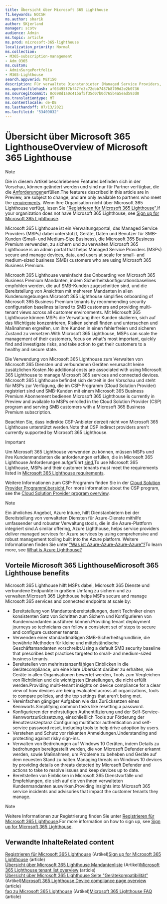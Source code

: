```yaml
---
title: Übersicht über Microsoft 365 Lighthouse
f1.keywords: NOCSH
ms.author: sharik
author: SKjerland
manager: scotv
audience: Admin
ms.topic: article
ms.prod: microsoft-365-lighthouse
localization_priority: Normal
ms.collection:
- M365-subscription-management
- Adm_O365
ms.custom:
- AdminSurgePortfolio
- M365-Lighthouse
search.appverid: MET150
description: Für verwaltete Dienstanbieter (Managed Service Providers, MSPs) erfahren Sie, wie Microsoft 365 Lighthouse Ihnen helfen kann, Kundenmandanten an einem Ort zu sichern und zu verwalten.
ms.openlocfilehash: af03495f7bf47fe3c72ebb7487b8709d2e2b0736
ms.sourcegitcommit: 8c698d1a0c41baf5f35d07b0d765b4a5ead593d0
ms.translationtype: MT
ms.contentlocale: de-DE
ms.lasthandoff: 07/13/2021
ms.locfileid: "53409032"
---
```

# <a name="overview-of-microsoft-365-lighthouse"></a><span data-ttu-id="72a64-103">Übersicht über Microsoft 365 Lighthouse</span><span class="sxs-lookup"><span data-stu-id="72a64-103">Overview of Microsoft 365 Lighthouse</span></span>

> [!NOTE]
> <span data-ttu-id="72a64-104">Die in diesem Artikel beschriebenen Features befinden sich in der Vorschau, können geändert werden und sind nur für Partner verfügbar, die die [Anforderungen](m365-lighthouse-requirements.md)erfüllen.</span><span class="sxs-lookup"><span data-stu-id="72a64-104">The features described in this article are in Preview, are subject to change, and are only available to partners who meet the [requirements](m365-lighthouse-requirements.md).</span></span> <span data-ttu-id="72a64-105">Wenn Ihre Organisation nicht über Microsoft 365 Lighthouse verfügt, lesen Sie ["Registrieren für Microsoft 365 Lighthouse".](m365-lighthouse-sign-up.md)</span><span class="sxs-lookup"><span data-stu-id="72a64-105">If your organization does not have Microsoft 365 Lighthouse, see [Sign up for Microsoft 365 Lighthouse](m365-lighthouse-sign-up.md).</span></span>

<span data-ttu-id="72a64-106">Microsoft 365 Lighthouse ist ein Verwaltungsportal, das Managed Service Providers (MSPs) dabei unterstützt, Geräte, Daten und Benutzer für SMB-Kunden (Small- und Medium-Size Business), die Microsoft 365 Business Premium verwenden, zu sichern und zu verwalten.</span><span class="sxs-lookup"><span data-stu-id="72a64-106">Microsoft 365 Lighthouse is an admin portal that helps Managed Service Providers (MSPs) secure and manage devices, data, and users at scale for small- and medium-sized business (SMB) customers who are using Microsoft 365 Business Premium.</span></span> 

<span data-ttu-id="72a64-107">Microsoft 365 Lighthouse vereinfacht das Onboarding von Microsoft 365 Business Premium Mandanten, indem Sicherheitskonfigurationsbaselines empfohlen werden, die auf SMB-Kunden zugeschnitten sind, und die Bereitstellung von Ansichten mit mehreren Mandanten in allen Kundenumgebungen.</span><span class="sxs-lookup"><span data-stu-id="72a64-107">Microsoft 365 Lighthouse simplifies onboarding of Microsoft 365 Business Premium tenants by recommending security configuration baselines tailored to SMB customers and providing multi-tenant views across all customer environments.</span></span> <span data-ttu-id="72a64-108">Mit Microsoft 365 Lighthouse können MSPs die Verwaltung ihrer Kunden skalieren, sich auf das Wichtigste konzentrieren, Risiken schnell finden und untersuchen und Maßnahmen ergreifen, um ihre Kunden in einen fehlerfreien und sicheren Zustand zu versetzen.</span><span class="sxs-lookup"><span data-stu-id="72a64-108">With Microsoft 365 Lighthouse, MSPs can scale the management of their customers, focus on what's most important, quickly find and investigate risks, and take action to get their customers to a healthy and secure state.</span></span>

<span data-ttu-id="72a64-109">Die Verwendung von Microsoft 365 Lighthouse zum Verwalten von Microsoft 365 Diensten und verbundenen Geräten verursacht keine zusätzlichen Kosten.</span><span class="sxs-lookup"><span data-stu-id="72a64-109">No additional costs are associated with using Microsoft 365 Lighthouse to manage Microsoft 365 services and connected devices.</span></span> <span data-ttu-id="72a64-110">Microsoft 365 Lighthouse befindet sich derzeit in der Vorschau und steht für MSPs zur Verfügung, die im CSP-Programm (Cloud Solution Provider) registriert sind und SMB-Kunden mit einem Microsoft 365 Business Premium Abonnement bedienen.</span><span class="sxs-lookup"><span data-stu-id="72a64-110">Microsoft 365 Lighthouse is currently in Preview and available to MSPs enrolled in the Cloud Solution Provider (CSP) program and serving SMB customers with a Microsoft 365 Business Premium subscription.</span></span>

<span data-ttu-id="72a64-111">Beachten Sie, dass indirekte CSP-Anbieter derzeit nicht von Microsoft 365 Lighthouse unterstützt werden.</span><span class="sxs-lookup"><span data-stu-id="72a64-111">Note that CSP indirect providers aren't currently supported by Microsoft 365 Lighthouse.</span></span> 

> [!IMPORTANT] 
> <span data-ttu-id="72a64-112">Um Microsoft 365 Lighthouse verwenden zu können, müssen MSPs und ihre Kundenmandanten die anforderungen erfüllen, die in Microsoft 365 Lighthouse Anforderungen aufgeführt [sind.](m365-lighthouse-requirements.md)</span><span class="sxs-lookup"><span data-stu-id="72a64-112">To use Microsoft 365 Lighthouse, MSPs and their customer tenants must meet the requirements listed in [Microsoft 365 Lighthouse requirements](m365-lighthouse-requirements.md).</span></span>     

<span data-ttu-id="72a64-113">Weitere Informationen zum CSP-Programm finden Sie in der [Cloud Solution Provider Programmübersicht.](/partner-center/csp-overview)</span><span class="sxs-lookup"><span data-stu-id="72a64-113">For more information about the CSP program, see the [Cloud Solution Provider program overview](/partner-center/csp-overview).</span></span>

> [!NOTE]  
> <span data-ttu-id="72a64-114">Ein ähnliches Angebot, Azure Intune, hilft Dienstanbietern bei der Bereitstellung von verwalteten Diensten für Azure-Dienste mithilfe umfassender und robuster Verwaltungstools, die in die Azure-Plattform integriert sind.</span><span class="sxs-lookup"><span data-stu-id="72a64-114">A similar offering, Azure Lighthouse, helps service providers deliver managed services for Azure services by using comprehensive and robust management tooling built into the Azure platform.</span></span> <span data-ttu-id="72a64-115">Weitere Informationen finden Sie unter ["Was ist Azure-Azure-Azure-Azure"?](/azure/lighthouse/overview)</span><span class="sxs-lookup"><span data-stu-id="72a64-115">To learn more, see [What is Azure Lighthouse?](/azure/lighthouse/overview)</span></span>   

## <a name="microsoft-365-lighthouse-benefits"></a><span data-ttu-id="72a64-116">Vorteile Microsoft 365 Lighthouse</span><span class="sxs-lookup"><span data-stu-id="72a64-116">Microsoft 365 Lighthouse benefits</span></span>

<span data-ttu-id="72a64-117">Microsoft 365 Lighthouse hilft MSPs dabei, Microsoft 365 Dienste und verbundene Endpunkte in großem Umfang zu sichern und zu verwalten:</span><span class="sxs-lookup"><span data-stu-id="72a64-117">Microsoft 365 Lighthouse helps MSPs secure and manage Microsoft 365 services and connected endpoints at scale by:</span></span>

- <span data-ttu-id="72a64-118">Bereitstellung von Mandantenbereitstellungen, damit Techniker einen konsistenten Satz von Schritten zum Sichern und Konfigurieren von Kundenmandanten ausführen können.</span><span class="sxs-lookup"><span data-stu-id="72a64-118">Providing tenant deployment journeys so technicians can follow a consistent set of steps to secure and configure customer tenants.</span></span> 
- <span data-ttu-id="72a64-119">Verwenden einer standardmäßigen SMB-Sicherheitsgrundlinie, die bewährte Methoden für kleine und mittelständische Geschäftsmandanten vorschreibt.</span><span class="sxs-lookup"><span data-stu-id="72a64-119">Using a default SMB security baseline that prescribes best practices targeted to small- and medium-sized business tenants.</span></span> 
- <span data-ttu-id="72a64-120">Bereitstellen von mehrinstanzenfähigen Einblicken in die Gerätecompliance, um eine klare Übersicht darüber zu erhalten, wie Geräte in allen Organisationen bewertet werden, Tools zum Vergleichen von Richtlinien und die wichtigsten Einstellungen, die nicht erfüllt werden.</span><span class="sxs-lookup"><span data-stu-id="72a64-120">Providing multi-tenant insights on device compliance for a clear view of how devices are being evaluated across all organizations, tools to compare policies, and the top settings that aren't being met.</span></span> 
- <span data-ttu-id="72a64-121">Vereinfachen gängiger Aufgaben wie das Zurücksetzen eines Kennworts.</span><span class="sxs-lookup"><span data-stu-id="72a64-121">Simplifying common tasks like resetting a password.</span></span>
- <span data-ttu-id="72a64-122">Konfigurieren der mehrstufigen Authentifizierung und der Self-Service-Kennwortzurücksetzung, einschließlich Tools zur Förderung der Benutzerakzeptanz.</span><span class="sxs-lookup"><span data-stu-id="72a64-122">Configuring multifactor authentication and self-service password reset, including tools to help drive adoption by users.</span></span> 
- <span data-ttu-id="72a64-123">Verstehen und Schutz vor riskanten Anmeldungen.</span><span class="sxs-lookup"><span data-stu-id="72a64-123">Understanding and protecting against risky sign-ins.</span></span>
- <span data-ttu-id="72a64-124">Verwalten von Bedrohungen auf Windows 10 Geräten, indem Details zu bedrohungen bereitgestellt werden, die von Microsoft Defender erkannt werden, sowie Maßnahmen, um Probleme zu beheben und Geräte auf dem neuesten Stand zu halten.</span><span class="sxs-lookup"><span data-stu-id="72a64-124">Managing threats on Windows 10 devices by providing details on threats detected by Microsoft Defender and actions to take to resolve issues and keep devices up to date.</span></span>
- <span data-ttu-id="72a64-125">Bereitstellen von Einblicken in Microsoft 365 Dienstvorfälle und Empfehlungen, die sich auf die von ihnen verwalteten Kundenmandanten auswirken.</span><span class="sxs-lookup"><span data-stu-id="72a64-125">Providing insights into Microsoft 365 service incidents and advisories that impact the customer tenants they manage.</span></span>

> [!NOTE] 
> <span data-ttu-id="72a64-126">Weitere Informationen zur Registrierung finden Sie unter [Registrieren für Microsoft 365 Lighthouse](m365-lighthouse-sign-up.md).</span><span class="sxs-lookup"><span data-stu-id="72a64-126">For more information on how to sign up, see [Sign up for Microsoft 365 Lighthouse](m365-lighthouse-sign-up.md).</span></span>

## <a name="related-content"></a><span data-ttu-id="72a64-127">Verwandte Inhalte</span><span class="sxs-lookup"><span data-stu-id="72a64-127">Related content</span></span>

<span data-ttu-id="72a64-128">[Registrieren für Microsoft 365 Lighthouse](m365-lighthouse-sign-up.md) (Artikel)</span><span class="sxs-lookup"><span data-stu-id="72a64-128">[Sign up for Microsoft 365 Lighthouse](m365-lighthouse-sign-up.md) (article)</span></span>\
<span data-ttu-id="72a64-129">[Übersicht über Microsoft 365 Lighthouse Mandantenliste](m365-lighthouse-tenant-list-overview.md) (Artikel)</span><span class="sxs-lookup"><span data-stu-id="72a64-129">[Microsoft 365 Lighthouse tenant list overview](m365-lighthouse-tenant-list-overview.md) (article)</span></span>\
<span data-ttu-id="72a64-130">[Übersicht über Microsoft 365 Lighthouse Seite "Gerätekompatibilität"](m365-lighthouse-device-compliance-page-overview.md) (Artikel)</span><span class="sxs-lookup"><span data-stu-id="72a64-130">[Microsoft 365 Lighthouse Device compliance page overview](m365-lighthouse-device-compliance-page-overview.md) (article)</span></span>\
<span data-ttu-id="72a64-131">[faq zu Microsoft 365 Lighthouse](m365-lighthouse-faq.yml) (Artikel)</span><span class="sxs-lookup"><span data-stu-id="72a64-131">[Microsoft 365 Lighthouse FAQ](m365-lighthouse-faq.yml) (article)</span></span>